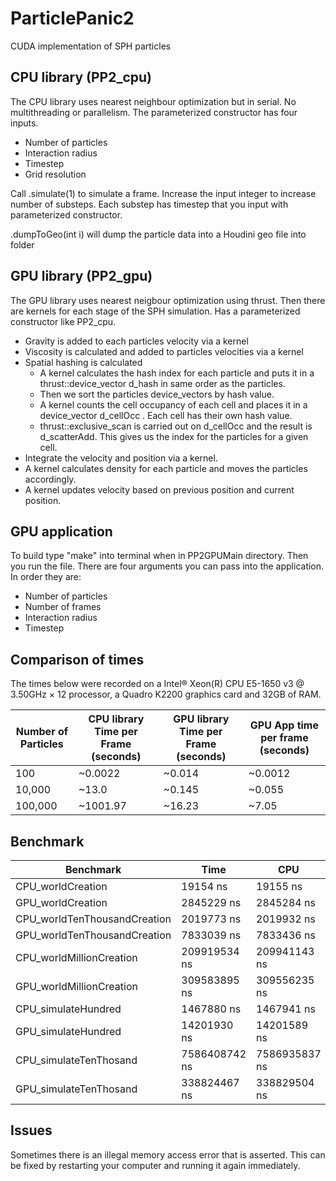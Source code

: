 # ParticlePanic2
CUDA implementation of SPH particles

## CPU library (PP2_cpu)

The CPU library uses nearest neighbour optimization but in serial. No multithreading or parallelism. The parameterized constructor has four inputs.

* Number of particles
* Interaction radius
* Timestep
* Grid resolution

Call .simulate(1) to simulate a frame. Increase the input integer to increase number of substeps. Each substep has timestep that you input with parameterized constructor.

.dumpToGeo(int i) will dump the particle data into a Houdini geo file into folder

## GPU library (PP2_gpu)

The GPU library uses nearest neigbour optimization using thrust. Then there are kernels for each stage of the SPH simulation. Has a parameterized constructor like PP2_cpu.

* Gravity is added to each particles velocity via a kernel
* Viscosity is calculated and added to particles velocities via a kernel
* Spatial hashing is calculated
  * A kernel calculates the hash index for each particle and puts it in a thrust::device\_vector d\_hash in same order as the particles.
  * Then we sort the particles device\_vectors by hash value.
  * A kernel counts the cell occupancy of each cell and places it in a device\_vector d\_cellOcc . Each cell has their own hash value.
  * thrust::exclusive\_scan is carried out on d\_cellOcc and the result is d\_scatterAdd. This gives us the index for the particles for a given cell.
* Integrate the velocity and position via a kernel.
* A kernel calculates density for each particle and moves the particles accordingly.
* A kernel updates velocity based on previous position and current position.

## GPU application

To build type "make" into terminal when in PP2GPUMain directory. Then you run the file. There are four arguments you can pass into the application. In order they are:

* Number of particles
* Number of frames
* Interaction radius
* Timestep

## Comparison of times

The times below were recorded on a Intel® Xeon(R) CPU E5-1650 v3 @ 3.50GHz × 12 processor, a Quadro K2200 graphics card and 32GB of RAM.

Number of Particles | CPU library Time per Frame (seconds) | GPU library Time per Frame (seconds) | GPU App time per frame (seconds)
------------------- | ------------------------------------ | ------------------------------------ | --------------------------------
100 		| ~0.0022 	| ~0.014	| ~0.0012
10,000 		| ~13.0 	| ~0.145 	| ~0.055
100,000 	| ~1001.97	| ~16.23	| ~7.05

## Benchmark

Benchmark | Time | CPU | Iterations
--------- | ---- | --- | ----------
CPU_worldCreation            |      19154 ns |      19155 ns |     29709
GPU_worldCreation            |    2845229 ns |    2845284 ns |       232
CPU_worldTenThousandCreation |    2019773 ns |    2019932 ns |       342
GPU_worldTenThousandCreation |    7833039 ns |    7833436 ns |        88
CPU_worldMillionCreation     |  209919534 ns |  209941143 ns |         3
GPU_worldMillionCreation     |  309583895 ns |  309556235 ns |         2
CPU_simulateHundred          |    1467880 ns |    1467941 ns |       404
GPU_simulateHundred          |   14201930 ns |   14201589 ns |        46
CPU_simulateTenThosand       | 7586408742 ns | 7586935837 ns |         1
GPU_simulateTenThosand       |  338824467 ns |  338829504 ns |         4

## Issues

Sometimes there is an illegal memory access error that is asserted. This can be fixed by restarting your computer and running it again immediately.



